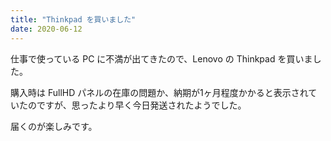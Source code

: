 ```yaml
---
title: "Thinkpad を買いました"
date: 2020-06-12
---
```


仕事で使っている PC に不満が出てきたので、Lenovo の Thinkpad を買いました。

購入時は FullHD パネルの在庫の問題か、納期が1ヶ月程度かかると表示されて
いたのですが、思ったより早く今日発送されたようでした。

届くのが楽しみです。

